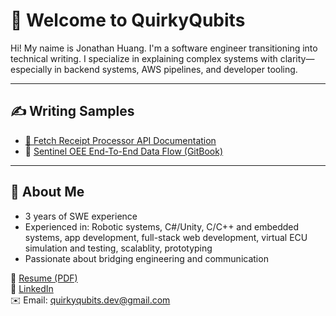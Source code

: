# 👋 Welcome to QuirkyQubits

Hi! My naime is Jonathan Huang. I'm a software engineer transitioning into technical writing. I specialize in explaining complex systems with clarity—especially in backend systems, AWS pipelines, and developer tooling.

---

## ✍️ Writing Samples

- [🧾 Fetch Receipt Processor API Documentation](https://quirkyqubits.github.io/fetch-receipt-api
)
- 📘 [Sentinel OEE End-To-End Data Flow (GitBook)](https://quirkyqubits.gitbook.io/sentinel-oee-data-flow/)

---

## 💼 About Me

- 3 years of SWE experience
- Experienced in: Robotic systems, C#/Unity, C/C++ and embedded systems, app development, full-stack web development, virtual ECU simulation and testing, scalablity, prototyping
- Passionate about bridging engineering and communication

📄 [Resume (PDF)](https://quirkyqubits.github.io/portfolio/blob/main/Jonathan_Huang_Resume.pdf)  
💼 [LinkedIn](https://www.linkedin.com/in/jona-huang/)  
✉️ Email: quirkyqubits.dev@gmail.com
